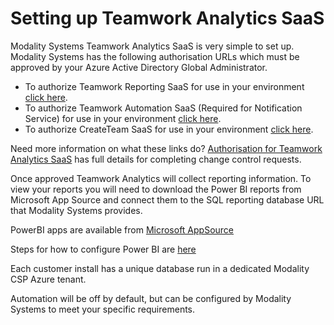 # Setting up Teamwork Analytics SaaS

Modality Systems Teamwork Analytics SaaS is very simple to set up. Modality Systems has the following authorisation URLs which must be approved by your Azure Active Directory Global Administrator.

- To authorize Teamwork Reporting SaaS for use in your environment [click here](https://mod.qa/ReportConsent).
- To authorize Teamwork Automation SaaS (Required for Notification Service) for use in your environment [click here](https://mod.qa/AutomationConsent).
- To authorize CreateTeam SaaS for use in your environment [click here](https://mod.qa/CreateTeamConsent).

Need more information on what these links do? [Authorisation for Teamwork Analytics SaaS](Authorisation.md) has full details for completing change control requests.

Once approved Teamwork Analytics will collect reporting information. To view your reports you will need to download the Power BI reports from Microsoft App Source and connect them to the SQL reporting database URL that Modality Systems provides.

PowerBI apps are available from [Microsoft AppSource](https://appsource.microsoft.com/en-gb/marketplace/apps?product=power-bi&search=modality%20systems)

Steps for how to configure Power BI are [here](/twa/PowerBIAppsAdminInstallGuide.md)

Each customer install has a unique database run in a dedicated Modality CSP Azure tenant.

Automation will be off by default, but can be configured by Modality Systems to meet your specific requirements.
